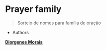 # Prayer family

> Sorteio de nomes para família de oração

- Authors

[**Diorgenes Morais**](https://github.com/diorgenesmorais)

